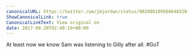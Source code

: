 ```yaml
---
canonicalURL: https://twitter.com/jmjordan/status/902000109566648320
ShowCanonicalLink: true
CanonicalLinkText: View original on
date: 2017-08-28T02:49:19+00:00
---
```

At least now we know Sam was listening to Gilly after all. #GoT
